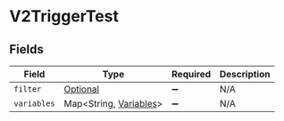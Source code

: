 # V2TriggerTest


## Fields

| Field                                                      | Type                                                       | Required                                                   | Description                                                |
| ---------------------------------------------------------- | ---------------------------------------------------------- | ---------------------------------------------------------- | ---------------------------------------------------------- |
| `filter`                                                   | [Optional<Filter>](../../models/shared/Filter.md)          | :heavy_minus_sign:                                         | N/A                                                        |
| `variables`                                                | Map<String, [Variables](../../models/shared/Variables.md)> | :heavy_minus_sign:                                         | N/A                                                        |